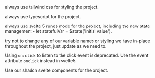 always use tailwind css for styling the project.

always use typescript for the project.

always use svelte 5 runes mode for the project, including the new state management - let statefulVar = $state('initial value').

try not to change any of our variable names or styling we have in-place throughout the project, just update as we need to.

Using `on:click` to listen to the click event is deprecated. Use the event attribute `onclick` instead in svelte5.

Use our shadcn svelte components for the project.
